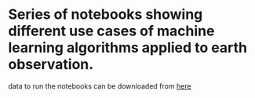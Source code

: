 # Series of notebooks showing different use cases of machine learning algorithms applied to earth observation.

data to run the notebooks can be downloaded from [here](https://drive.google.com/drive/folders/1MTjMtQk4TNgT8ZwxBcAkKJ3g4G0ZLo3b?usp=sharing)
